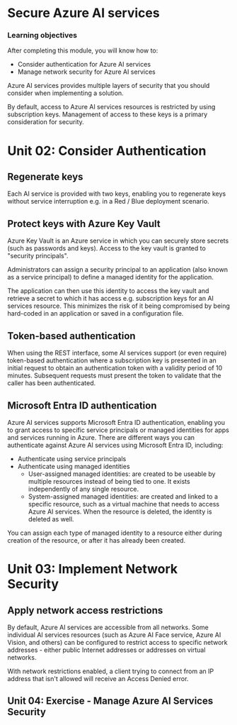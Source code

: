 # Secure Azure AI services

### Learning objectives

After completing this module, you will know how to:

- Consider authentication for Azure AI services
- Manage network security for Azure AI services

Azure AI services provides multiple layers of security that you should consider when implementing a solution.

By default, access to Azure AI services resources is restricted by using subscription keys. Management of access to these keys is a primary consideration for security.


# Unit 02: Consider Authentication

## Regenerate keys

Each AI service is provided with two keys, enabling you to regenerate keys without service interruption e.g. in a Red / Blue deployment scenario.

## Protect keys with Azure Key Vault

Azure Key Vault is an Azure service in which you can securely store secrets (such as passwords and keys). Access to the key vault is granted to "security principals".

Administrators can assign a security principal to an application (also known as a service principal) to define a managed identity for the application. 

The application can then use this identity to access the key vault and retrieve a secret to which it has access e.g. subscription keys for an AI services resource. This minimizes the risk of it being compromised by being hard-coded in an application or saved in a configuration file.

## Token-based authentication

When using the REST interface, some AI services support (or even require) token-based authentication where a subscription key is presented in an initial request to obtain an authentication token with a validity period of 10 minutes. Subsequent requests must present the token to validate that the caller has been authenticated.

## Microsoft Entra ID authentication

Azure AI services supports Microsoft Entra ID authentication, enabling you to grant access to specific service principals or managed identities for apps and services running in Azure. There are different ways you can authenticate against Azure AI services using Microsoft Entra ID, including:

- Authenticate using service principals
- Authenticate using managed identities
    - User-assigned managed identities: are created to be useable by multiple resources instead of being tied to one. It exists independently of any single resource.
    - System-assigned managed identities:  are created and linked to a specific resource, such as a virtual machine that needs to access Azure AI services. When the resource is deleted, the identity is deleted as well.

You can assign each type of managed identity to a resource either during creation of the resource, or after it has already been created.

# Unit 03: Implement Network Security

## Apply network access restrictions

By default, Azure AI services are accessible from all networks. Some individual AI services resources (such as Azure AI Face service, Azure AI Vision, and others) can be configured to restrict access to specific network addresses - either public Internet addresses or addresses on virtual networks.

With network restrictions enabled, a client trying to connect from an IP address that isn't allowed will receive an Access Denied error.

## Unit 04: Exercise - Manage Azure AI Services Security

